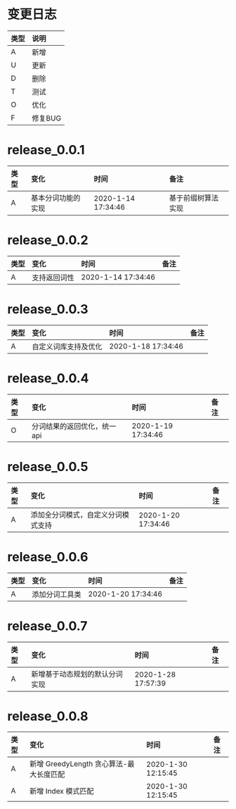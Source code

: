 # 变更日志

| 类型 | 说明 |
|:----|:----|
| A | 新增 |
| U | 更新 |
| D | 删除 |
| T | 测试 |
| O | 优化 |
| F | 修复BUG |

# release_0.0.1

| 类型 | 变化 | 时间 | 备注 |
|:---|:---|:---|:---|
| A | 基本分词功能的实现 | 2020-1-14 17:34:46 | 基于前缀树算法实现 |

# release_0.0.2

| 类型 | 变化 | 时间 | 备注 |
|:---|:---|:---|:---|
| A | 支持返回词性 | 2020-1-14 17:34:46 | |

# release_0.0.3

| 类型 | 变化 | 时间 | 备注 |
|:---|:---|:---|:---|
| A | 自定义词库支持及优化 | 2020-1-18 17:34:46 | |

# release_0.0.4

| 类型 | 变化 | 时间 | 备注 |
|:---|:---|:---|:---|
| O | 分词结果的返回优化，统一 api | 2020-1-19 17:34:46 | |

# release_0.0.5

| 类型 | 变化 | 时间 | 备注 |
|:---|:---|:---|:---|
| A | 添加全分词模式，自定义分词模式支持 | 2020-1-20 17:34:46 | |

# release_0.0.6

| 类型 | 变化 | 时间 | 备注 |
|:---|:---|:---|:---|
| A | 添加分词工具类 | 2020-1-20 17:34:46 | |

# release_0.0.7

| 类型 | 变化 | 时间 | 备注 |
|:---|:---|:---|:---|
| A | 新增基于动态规划的默认分词实现 | 2020-1-28 17:57:39 | |

# release_0.0.8

| 类型 | 变化 | 时间 | 备注 |
|:---|:---|:---|:---|
| A | 新增 GreedyLength 贪心算法-最大长度匹配 | 2020-1-30 12:15:45 | |
| A | 新增 Index 模式匹配 | 2020-1-30 12:15:45 | |